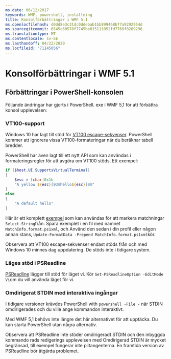 ```yaml
---
ms.date: 06/12/2017
keywords: WMF, powershell, inställning
title: Konsolförbättringar i WMF 5.1
ms.openlocfilehash: d0dd8e3c31dc0ddebab1bb899468b77a9292954d
ms.sourcegitcommit: 6545c60578f7745be015111052fd7769f8289296
ms.translationtype: MT
ms.contentlocale: sv-SE
ms.lasthandoff: 04/22/2020
ms.locfileid: "71145056"
---
```

# <a name="console-improvements-in-wmf-51"></a>Konsolförbättringar i WMF 5.1

## <a name="powershell-console-improvements"></a>Förbättringar i PowerShell-konsolen

Följande ändringar har gjorts i PowerShell. exe i WMF 5,1 för att förbättra konsol upplevelsen:

### <a name="vt100-support"></a>VT100-support

Windows 10 har lagt till stöd för [VT100 escape-sekvenser](/windows/console/console-virtual-terminal-sequences).
PowerShell kommer att ignorera vissa VT100-formateringar när du beräknar tabell bredder.

PowerShell har även lagt till ett nytt API som kan användas i formateringsregler för att avgöra om VT100 stöds. Ett exempel:

```powershell
if ($host.UI.SupportsVirtualTerminal)
{
    $esc = [char]0x1b
    "A yellow ${esc}[93mhello${esc}[0m"
}
else
{
    "A default hello"
}
```

Här är ett komplett [exempel](https://gist.github.com/lzybkr/dcb973dccd54900b67783c48083c28f7) som kan användas för att markera matchningar `Select-String`från. Spara exemplet i en fil med namnet `MatchInfo.format.ps1xml`, och Använd den sedan i din profil eller någon annan stans, `Update-FormatData -Prepend MatchInfo.format.ps1xml`kör.

Observera att VT100 escape-sekvenser endast stöds från och med Windows 10 minnes dag uppdatering.
De stöds inte i tidigare system.

### <a name="vi-mode-support-in-psreadline"></a>Läges stöd i PSReadline

[PSReadline](https://github.com/PowerShell/PSReadLine) lägger till stöd för läget vi. Kör `Set-PSReadlineOption -EditMode Vi`om du vill använda läget för vi.

### <a name="redirected-stdin-with-interactive-input"></a>Omdirigerat STDIN med interaktiva ingångar

I tidigare versioner krävdes PowerShell with `powershell -File -` när STDIN omdirigerades och du ville ange kommandon interaktivt.

Med WMF 5,1 behövs inte längre det här alternativet för att upptäcka. Du kan starta PowerShell utan några alternativ.

Observera att PSReadline inte stöder omdirigeradt STDIN och den inbyggda kommando rads redigerings upplevelsen med Omdirigerad STDIN är mycket begränsad, till exempel fungerar inte piltangenterna. En framtida version av PSReadline bör åtgärda problemet.